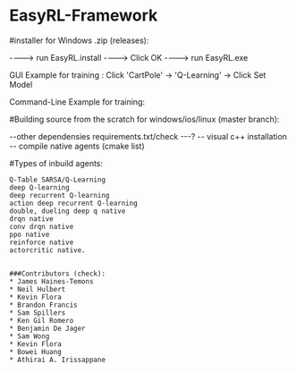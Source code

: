 # EasyRL-Framework

#installer for Windows .zip (releases):
  
----> run EasyRL.install
----> Click OK
----> run EasyRL.exe

GUI Example for training :
Click 'CartPole' -> 'Q-Learning' -> Click Set Model

Command-Line Example for training:



#Building source from the scratch for windows/ios/linux (master branch):

--other dependensies requirements.txt/check ---? 
-- visual c++ installation
-- compile native agents (cmake list)



#Types of inbuild agents: 
```
Q-Table SARSA/Q-Learning
deep Q-learning
deep recurrent Q-learning
action deep recurrent Q-learning
double, dueling deep q native
drqn native
conv drqn native
ppo native
reinforce native
actorcritic native. 


###Contributors (check):
* James Haines-Temons
* Neil Hulbert
* Kevin Flora
* Brandon Francis
* Sam Spillers
* Ken Gil Romero
* Benjamin De Jager
* Sam Wong
* Kevin Flora
* Bowei Huang
* Athirai A. Irissappane



 
